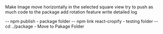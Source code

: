 Make Image move horizontally in the selected square view
try to push as much code to the package 
add rotation feature 
write detailed log 



-- npm publish      - package folder 
-- npm link react-cropify  - testing folder
-- cd ../package          - Move to Pakage Folder